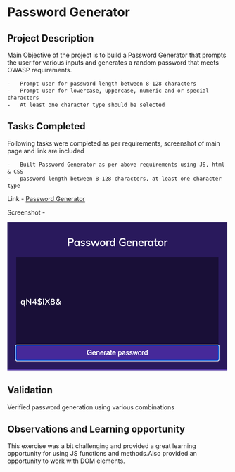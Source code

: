 # Password Generator

## Project Description

Main Objective of the project is to build a Password Generator that prompts the user for various inputs and generates a random password that meets OWASP requirements. 

    -   Prompt user for password length between 8-128 characters
    -   Prompt user for lowercase, uppercase, numeric and or special characters
    -   At least one character type should be selected

## Tasks Completed

Following tasks were completed as per requirements, screenshot of main page and link are included

    -   Built Password Generator as per above requirements using JS, html & CSS
    -   password length between 8-128 characters, at-least one character type    

Link - [Password Generator](https://arorark77.github.io/03-Homework/index.html)

Screenshot - 

![Password_Generator](pwgen.png)

## Validation

Verified password generation using various combinations

## Observations and Learning opportunity

This exercise was a bit challenging and provided a great learning opportunity for using JS functions and methods.Also provided an opportunity to work with DOM elements.